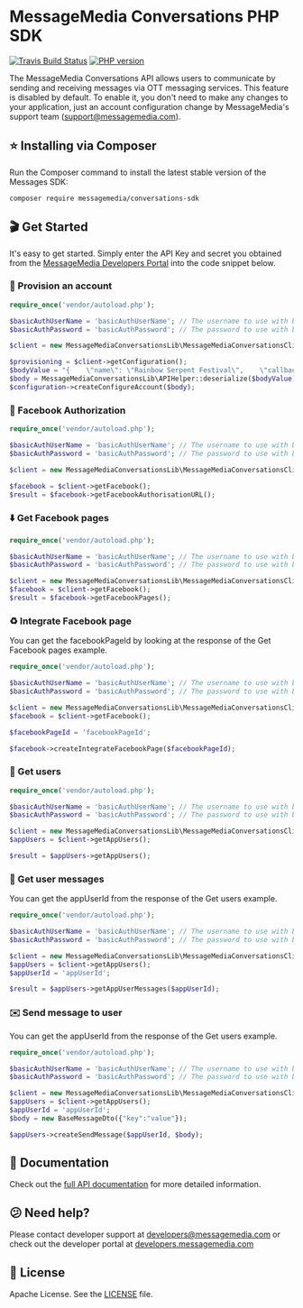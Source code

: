 # MessageMedia Conversations PHP SDK
[![Travis Build Status](https://api.travis-ci.org/messagemedia/conversations-php-sdk.svg?branch=master)](https://travis-ci.org/messagemedia/conversations-php-sdk)
[![PHP version](https://badge.fury.io/ph/messagemedia%2Fconversations-sdk.svg)](https://badge.fury.io/ph/messagemedia%2Fconversations-sdk)

The MessageMedia Conversations API allows users to communicate by sending and receiving messages via OTT messaging services. This feature is disabled by default. To enable it, you don't need to make any changes to your application, just an account configuration change by MessageMedia's support team (support@messagemedia.com).

## ⭐️ Installing via Composer
Run the Composer command to install the latest stable version of the Messages SDK:
```
composer require messagemedia/conversations-sdk
```

## 🎬 Get Started
It's easy to get started. Simply enter the API Key and secret you obtained from the [MessageMedia Developers Portal](https://developers.messagemedia.com) into the code snippet below.

### 🚀 Provision an account
```php
require_once('vendor/autoload.php');

$basicAuthUserName = 'basicAuthUserName'; // The username to use with basic authentication
$basicAuthPassword = 'basicAuthPassword'; // The password to use with basic authentication

$client = new MessageMediaConversationsLib\MessageMediaConversationsClient($basicAuthUserName, $basicAuthPassword);

$provisioning = $client->getConfiguration();
$bodyValue = "{    \"name\": \"Rainbow Serpent Festival\",    \"callback_url\": \"https://callback.url.com\"}";
$body = MessageMediaConversationsLib\APIHelper::deserialize($bodyValue);
$configuration->createConfigureAccount($body);

```

### 🔐 Facebook Authorization
```php
require_once('vendor/autoload.php');

$basicAuthUserName = 'basicAuthUserName'; // The username to use with basic authentication
$basicAuthPassword = 'basicAuthPassword'; // The password to use with basic authentication

$client = new MessageMediaConversationsLib\MessageMediaConversationsClient($basicAuthUserName, $basicAuthPassword);

$facebook = $client->getFacebook();
$result = $facebook->getFacebookAuthorisationURL();

```

### ⬇️ Get Facebook pages
```php
require_once('vendor/autoload.php');

$basicAuthUserName = 'basicAuthUserName'; // The username to use with basic authentication
$basicAuthPassword = 'basicAuthPassword'; // The password to use with basic authentication

$client = new MessageMediaConversationsLib\MessageMediaConversationsClient($basicAuthUserName, $basicAuthPassword);
$facebook = $client->getFacebook();
$result = $facebook->getFacebookPages();

```

### ♻️ Integrate Facebook page
You can get the facebookPageId by looking at the response of the Get Facebook pages example.
```php
require_once('vendor/autoload.php');

$basicAuthUserName = 'basicAuthUserName'; // The username to use with basic authentication
$basicAuthPassword = 'basicAuthPassword'; // The password to use with basic authentication

$client = new MessageMediaConversationsLib\MessageMediaConversationsClient($basicAuthUserName, $basicAuthPassword);
$facebook = $client->getFacebook();

$facebookPageId = 'facebookPageId';

$facebook->createIntegrateFacebookPage($facebookPageId);

```

### 👤 Get users
```php
require_once('vendor/autoload.php');

$basicAuthUserName = 'basicAuthUserName'; // The username to use with basic authentication
$basicAuthPassword = 'basicAuthPassword'; // The password to use with basic authentication

$client = new MessageMediaConversationsLib\MessageMediaConversationsClient($basicAuthUserName, $basicAuthPassword);
$appUsers = $client->getAppUsers();

$result = $appUsers->getAppUsers();

```

### 💬 Get user messages
You can get the appUserId from the response of the Get users example.
```php
require_once('vendor/autoload.php');

$basicAuthUserName = 'basicAuthUserName'; // The username to use with basic authentication
$basicAuthPassword = 'basicAuthPassword'; // The password to use with basic authentication

$client = new MessageMediaConversationsLib\MessageMediaConversationsClient($basicAuthUserName, $basicAuthPassword);
$appUsers = $client->getAppUsers();
$appUserId = 'appUserId';

$result = $appUsers->getAppUserMessages($appUserId);

```

### ✉️ Send message to user
You can get the appUserId from the response of the Get users example.
```php
require_once('vendor/autoload.php');

$basicAuthUserName = 'basicAuthUserName'; // The username to use with basic authentication
$basicAuthPassword = 'basicAuthPassword'; // The password to use with basic authentication

$client = new MessageMediaConversationsLib\MessageMediaConversationsClient($basicAuthUserName, $basicAuthPassword);
$appUsers = $client->getAppUsers();
$appUserId = 'appUserId';
$body = new BaseMessageDto({"key":"value"});

$appUsers->createSendMessage($appUserId, $body);

```

## 📕 Documentation
Check out the [full API documentation](DOCUMENTATION.md) for more detailed information.

## 😕 Need help?
Please contact developer support at developers@messagemedia.com or check out the developer portal at [developers.messagemedia.com](https://developers.messagemedia.com/)

## 📃 License
Apache License. See the [LICENSE](LICENSE) file.
